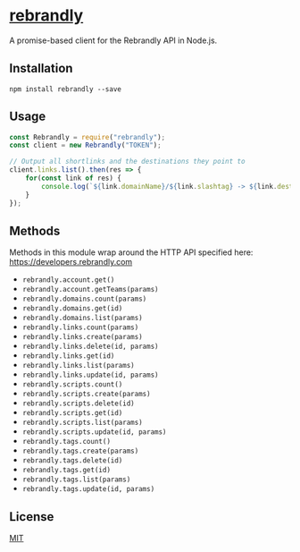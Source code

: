 # [rebrandly](https://npmjs.com/package/rebrandly)
A promise-based client for the Rebrandly API in Node.js.

## Installation
```
npm install rebrandly --save
```

## Usage
```js
const Rebrandly = require("rebrandly");
const client = new Rebrandly("TOKEN");

// Output all shortlinks and the destinations they point to
client.links.list().then(res => {
    for(const link of res) {
        console.log(`${link.domainName}/${link.slashtag} -> ${link.destination}`);
    }
});
```

## Methods
Methods in this module wrap around the HTTP API specified here: https://developers.rebrandly.com
- `rebrandly.account.get()`
- `rebrandly.account.getTeams(params)`
- `rebrandly.domains.count(params)`
- `rebrandly.domains.get(id)`
- `rebrandly.domains.list(params)`
- `rebrandly.links.count(params)`
- `rebrandly.links.create(params)`
- `rebrandly.links.delete(id, params)`
- `rebrandly.links.get(id)`
- `rebrandly.links.list(params)`
- `rebrandly.links.update(id, params)`
- `rebrandly.scripts.count()`
- `rebrandly.scripts.create(params)`
- `rebrandly.scripts.delete(id)`
- `rebrandly.scripts.get(id)`
- `rebrandly.scripts.list(params)`
- `rebrandly.scripts.update(id, params)`
- `rebrandly.tags.count()`
- `rebrandly.tags.create(params)`
- `rebrandly.tags.delete(id)`
- `rebrandly.tags.get(id)`
- `rebrandly.tags.list(params)`
- `rebrandly.tags.update(id, params)`

## License
[MIT](LICENSE.txt)